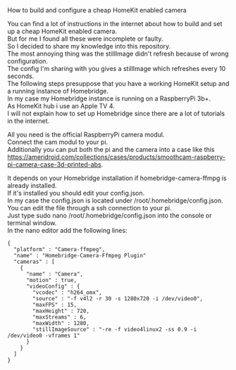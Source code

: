 How to build and configure a cheap HomeKit enabled camera  
  
You can find a lot of instructions in the internet about how to build and set up a cheap HomeKit enabled camera.  
But for me I found all these were incomplete or faulty.  
So I decided to share my knowledge into this repository.  
The most annoying thing was the stillImage didn't refresh because of wrong configuration.  
The config I'm sharing with you gives a stillImage which refreshes every 10 seconds.  
The following steps presuppose that you have a working HomeKit setup and a running instance of Homebridge.  
In my case my Homebridge instance is running on a RaspberryPi 3b+.  
As HomeKit hub i use an Apple TV 4.  
I will not explain how to set up Homebridge since there are a lot of tutorials in the internet.  
  
All you need is the official RaspberryPi camera modul.  
Connect the cam modul to your pi.  
Additionally you can put both the pi and the camera into a case like this https://ameridroid.com/collections/cases/products/smoothcam-raspberry-pi-camera-case-3d-printed-abs.    
  
It depends on your Homebridge installation if homebridge-camera-ffmpg is already installed.  
If it's installed you should edit your config.json.  
In my case the config.json is located under /root/.homebridge/config.json.  
You can edit the file through a ssh connection to your pi.  
Just type sudo nano /root/.homebridge/config.json into the console or terminal window.  
In the nano editor add the following lines:  
  
```
{   
  "platform" : "Camera-ffmpeg",  
  "name" : "Homebridge-Camera-Ffmpeg Plugin" 
  "cameras" : [  
    {  
      "name" : "Camera",  
      "motion" : true,  
      "videoConfig" : {  
        "vcodec" : "h264_omx",  
        "source" : "-f v4l2 -r 30 -s 1280x720 -i /dev/video0",  
        "maxFPS" : 15,  
        "maxHeight" : 720,  
        "maxStreams" : 6,  
        "maxWidth" : 1280,  
        "stillImageSource" : "-re -f video4linux2 -ss 0.9 -i /dev/video0 -vframes 1"  
      }  
    }  
  ]   
}
```  

